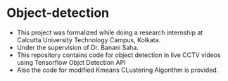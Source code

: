 # Object-detection
-  This project was formalized while doing a research internship at Calcutta University Technology Campus, Kolkata.
-  Under the supervision of Dr. Banani Saha.
-  This repository contains code for object detection in live CCTV videos using Tensorflow Objct Detection API
-  Also the code for modified Kmeans CLustering Algorithm is provided.
